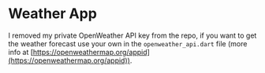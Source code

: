 # Weather App


I removed my private OpenWeather API key from the repo, if you want to get the weather forecast use your own in the `openweather_api.dart` file (more info at [https://openweathermap.org/appid](https://openweathermap.org/appid)).